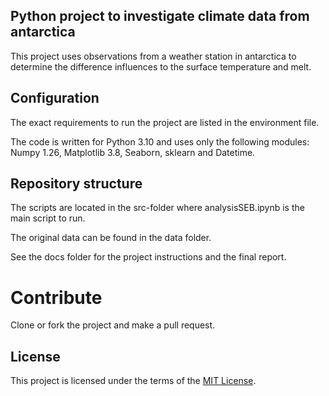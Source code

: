 ## Python project to investigate climate data from antarctica

This project uses observations from a weather station in antarctica to determine the difference influences to the surface temperature and melt.

## Configuration

The exact requirements to run the project are listed in the environment file.

The code is written for Python 3.10 and uses only the following modules: Numpy 1.26, Matplotlib 3.8, Seaborn, sklearn and Datetime.

## Repository structure

The scripts are located in the src-folder where analysisSEB.ipynb is the main script to run.

The original data can be found in the data folder.

See the docs folder for the project instructions and the final report.

# Contribute

Clone or fork the project and make a pull request.

## License

This project is licensed under the terms of the [MIT License](/LICENSE).
